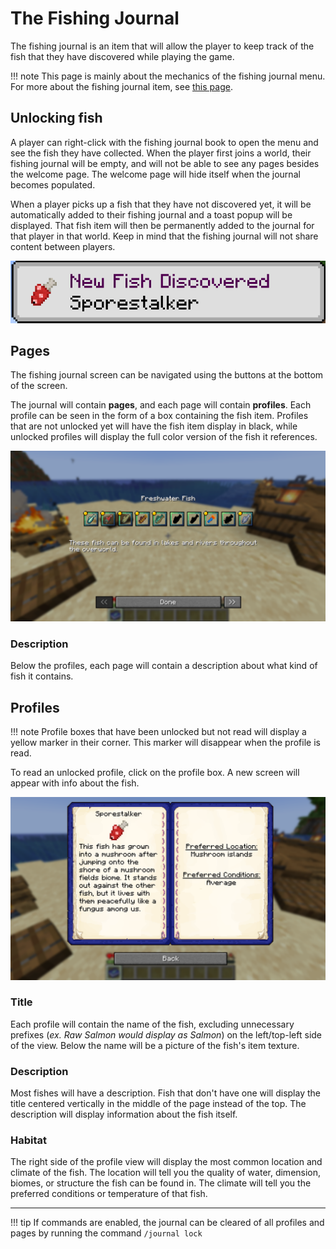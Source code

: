 # The Fishing Journal

The fishing journal is an item that will allow the player to keep track of the fish that they have discovered while playing the game.

!!! note
    This page is mainly about the mechanics of the fishing journal menu. For more about the fishing journal item, see [this page](https://lightning-64.github.io/tide-wiki/items/fishing-journal).

## Unlocking fish

A player can right-click with the fishing journal book to open the menu and see the fish they have collected. When the player first joins a world, their fishing journal will be empty, and will not be able to see any pages besides the welcome page. The welcome page will hide itself when the journal becomes populated.

When a player picks up a fish that they have not discovered yet, it will be automatically added to their fishing journal and a toast popup will be displayed. That fish item will then be permanently added to the journal for that player in that world. Keep in mind that the fishing journal will not share content between players.

![toast](../assets/images/toast.png)

## Pages

The fishing journal screen can be navigated using the buttons at the bottom of the screen.

The journal will contain **pages**, and each page will contain **profiles**. Each profile can be seen in the form of a box containing the fish item. Profiles that are not unlocked yet will have the fish item display in black, while unlocked profiles will display the full color version of the fish it references.

![journal-page](../assets/images/fishing-journal.png)

### Description

Below the profiles, each page will contain a description about what kind of fish it contains.

## Profiles

!!! note
    Profile boxes that have been unlocked but not read will display a yellow marker in their corner. This marker will disappear when the profile is read.

To read an unlocked profile, click on the profile box. A new screen will appear with info about the fish.

![profile](../assets/images/journal-profile.png)

### Title

Each profile will contain the name of the fish, excluding unnecessary prefixes (*ex. Raw Salmon would display as Salmon*) on the left/top-left side of the view. Below the name will be a picture of the fish's item texture.

### Description

Most fishes will have a description. Fish that don't have one will display the title centered vertically in the middle of the page instead of the top. The description will display information about the fish itself.

### Habitat

The right side of the profile view will display the most common location and climate of the fish. The location will tell you the quality of water, dimension, biomes, or structure the fish can be found in. The climate will tell you the preferred conditions or temperature of that fish.

---

!!! tip
    If commands are enabled, the journal can be cleared of all profiles and pages by running the command `/journal lock`